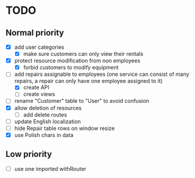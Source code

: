 # TODO

## Normal priority

- [x] add user categories
  - [x] make sure customers can only view their rentals
- [x] protect resource modification from non employees
  - [x] forbid customers to modify equipment
- [ ] add repairs assignable to employees
      (one service can consist of many repairs, a repair can only have one employee assigned to it)
  - [x] create API
  - [ ] create views
- [ ] rename "Customer" table to "User" to avoid confusion
- [x] allow deletion of resources
  - [ ] add delete routes
- [ ] update English localization
- [ ] hide Repair table rows on window resize
- [x] use Polish chars in data

## Low priority

- [ ] use one imported withRouter
